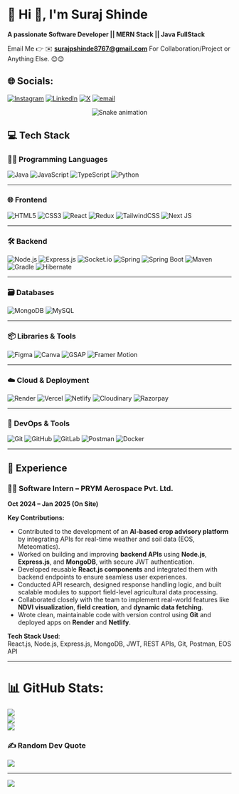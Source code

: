 # 💫 Hi 👋, I'm Suraj Shinde
**A passionate Software Developer || MERN Stack || Java FullStack**

Email Me 👉 ✉️ **surajpshinde8767@gmail.com** For Collaboration/Project or Anything Else. 😊😊

## 🌐 Socials:
[![Instagram](https://img.shields.io/badge/Instagram-%23E4405F.svg?logo=Instagram&logoColor=white)](https://instagram.com/surajshinde_87) [![LinkedIn](https://img.shields.io/badge/LinkedIn-%230077B5.svg?logo=linkedin&logoColor=white)](https://linkedin.com/in/surajshinde87)  [![X](https://img.shields.io/badge/X-black.svg?logo=X&logoColor=white)](https://x.com/surajshinde_87) [![email](https://img.shields.io/badge/Email-D14836?logo=gmail&logoColor=white)](mailto:surajpshinde8767@gmail.com) 
<!-- Snake Game Repo View -->

<div align="center">
  <img src="https://profile-readme-generator.com/assets/snake.svg" alt="Snake animation" />
</div>

## 💻 Tech Stack

### 🧑‍💻 Programming Languages  
![Java](https://img.shields.io/badge/java-%23ED8B00.svg?&logo=java&logoColor=white)
![JavaScript](https://img.shields.io/badge/javascript-%23323330.svg?&logo=javascript&logoColor=%23F7DF1E)
![TypeScript](https://img.shields.io/badge/typescript-%23007ACC.svg?&logo=typescript&logoColor=white)
![Python](https://img.shields.io/badge/python-3670A0?&logo=python&logoColor=ffdd54)

---

### 🌐 Frontend  
![HTML5](https://img.shields.io/badge/html5-%23E34F26.svg?&logo=html5&logoColor=white)
![CSS3](https://img.shields.io/badge/css3-%231572B6.svg?&logo=css3&logoColor=white)
![React](https://img.shields.io/badge/react-%2320232a.svg?&logo=react&logoColor=%2361DAFB)
![Redux](https://img.shields.io/badge/redux-%23593d88.svg?&logo=redux&logoColor=white)
![TailwindCSS](https://img.shields.io/badge/tailwindcss-%2338B2AC.svg?&logo=tailwind-css&logoColor=white)
![Next JS](https://img.shields.io/badge/Next-black?&logo=next.js&logoColor=white)

---

### 🛠️ Backend  
![Node.js](https://img.shields.io/badge/node.js-6DA55F?&logo=node.js&logoColor=white)
![Express.js](https://img.shields.io/badge/express.js-%23404d59.svg?&logo=express&logoColor=%2361DAFB)
![Socket.io](https://img.shields.io/badge/Socket.io-black?&logo=socket.io&badgeColor=010101)
![Spring](https://img.shields.io/badge/Spring-%236DB33F.svg?&logo=spring&logoColor=white)
![Spring Boot](https://img.shields.io/badge/Spring_Boot-%236DB33F.svg?&logo=springboot&logoColor=white)
![Maven](https://img.shields.io/badge/Maven-%23C71A36.svg?&logo=apachemaven&logoColor=white)
![Gradle](https://img.shields.io/badge/Gradle-%2302303A.svg?&logo=gradle&logoColor=white)
![Hibernate](https://img.shields.io/badge/Hibernate-%2359666C.svg?&logo=hibernate&logoColor=white)

---

### 🗃️ Databases  
![MongoDB](https://img.shields.io/badge/MongoDB-%234ea94b.svg?&logo=mongodb&logoColor=white)
![MySQL](https://img.shields.io/badge/mysql-4479A1.svg?&logo=mysql&logoColor=white)

---

### 📦 Libraries & Tools  
![Figma](https://img.shields.io/badge/figma-%23F24E1E.svg?&logo=figma&logoColor=white)
![Canva](https://img.shields.io/badge/Canva-%2300C4CC.svg?&logo=Canva&logoColor=white)
![GSAP](https://img.shields.io/badge/GSAP-88CE02?&logo=greensock&logoColor=black)
![Framer Motion](https://img.shields.io/badge/framer--motion-%23121011.svg?&logo=framer&logoColor=white)

---

### ☁️ Cloud & Deployment  
![Render](https://img.shields.io/badge/Render-46E3B7.svg?&logo=render&logoColor=white)
![Vercel](https://img.shields.io/badge/vercel-%23000000.svg?&logo=vercel&logoColor=white)
![Netlify](https://img.shields.io/badge/netlify-%23000000.svg?&logo=netlify&logoColor=#00C7B7)
![Cloudinary](https://img.shields.io/badge/cloudinary-0A2540?&logo=cloudinary&logoColor=white)
![Razorpay](https://img.shields.io/badge/razorpay-%2300C4CC.svg?&logo=razorpay&logoColor=white)

---

### 🧰 DevOps & Tools  
![Git](https://img.shields.io/badge/git-%23F05033.svg?&logo=git&logoColor=white)
![GitHub](https://img.shields.io/badge/github-%23121011.svg?&logo=github&logoColor=white)
![GitLab](https://img.shields.io/badge/gitlab-%23181717.svg?&logo=gitlab&logoColor=white)
![Postman](https://img.shields.io/badge/Postman-FF6C37?&logo=postman&logoColor=white)
![Docker](https://img.shields.io/badge/docker-%230db7ed.svg?&logo=docker&logoColor=white)

---
## 💼 Experience

### 🧑‍💻 Software Intern – PRYM Aerospace Pvt. Ltd.  
**Oct 2024 – Jan 2025 (On Site)**    

**Key Contributions:**
- Contributed to the development of an **AI-based crop advisory platform** by integrating APIs for real-time weather and soil data (EOS, Meteomatics).
- Worked on building and improving **backend APIs** using **Node.js**, **Express.js**, and **MongoDB**, with secure JWT authentication.
- Developed reusable **React.js components** and integrated them with backend endpoints to ensure seamless user experiences.
- Conducted API research, designed response handling logic, and built scalable modules to support field-level agricultural data processing.
- Collaborated closely with the team to implement real-world features like **NDVI visualization**, **field creation**, and **dynamic data fetching**.
- Wrote clean, maintainable code with version control using **Git** and deployed apps on **Render** and **Netlify**.

**Tech Stack Used**:  
React.js, Node.js, Express.js, MongoDB, JWT, REST APIs, Git, Postman, EOS API

---
# 📊 GitHub Stats:
![](https://github-readme-stats.vercel.app/api?username=surajshinde87&theme=dark&hide_border=false&include_all_commits=true&count_private=true)<br/>
![](https://nirzak-streak-stats.vercel.app/?user=surajshinde87&theme=dark&hide_border=false)<br/>
![](https://github-readme-stats.vercel.app/api/top-langs/?username=surajshinde87&theme=dark&hide_border=false&include_all_commits=true&count_private=true&layout=compact)

### ✍️ Random Dev Quote
![](https://quotes-github-readme.vercel.app/api?type=horizontal&theme=tokyonight)

---
[![](https://visitcount.itsvg.in/api?id=surajshinde87&icon=0&color=4)](https://visitcount.itsvg.in)

